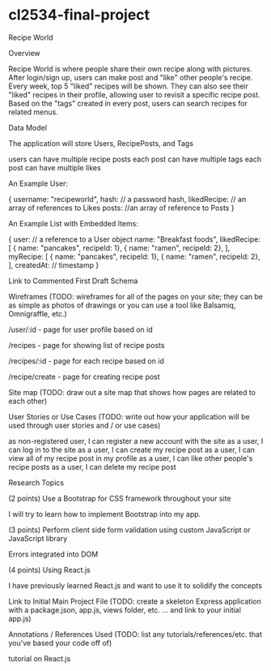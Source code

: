 # cl2534-final-project

Recipe World

Overview

Recipe World is where people share their own recipe along with pictures. After login/sign up, users can make post and "like" other people's recipe. Every week, top 5 "liked" recipes will be shown. They can also see their "liked" recipes in their profile, allowing user to revisit a specific recipe post. Based on the "tags" created in every post, users can search recipes for related menus.   


Data Model

The application will store Users, RecipePosts, and Tags

users can have multiple recipe posts
each post can have multiple tags
each post can have multiple likes



An Example User:

{
  username: "recipeworld",
  hash: // a password hash,
  likedRecipe: // an array of references to Likes
  posts: //an array of reference to Posts
}


An Example List with Embedded Items:

{
  user: // a reference to a User object
  name: "Breakfast foods",
  likedRecipe: [
    { name: "pancakes", recipeId: 1},
    { name: "ramen", recipeId: 2},
  ],
  myRecipe: [
    { name: "pancakes", recipeId: 1},
    { name: "ramen", recipeId: 2},
  ],
  createdAt: // timestamp
}


Link to Commented First Draft Schema


Wireframes
(TODO: wireframes for all of the pages on your site; they can be as simple as photos of drawings or you can use a tool like Balsamiq, Omnigraffle, etc.)

/user/:id - page for user profile based on id

/recipes - page for showing list of recipe posts

/recipes/:id - page for each recipe based on id

/recipe/create - page for creating recipe post

Site map
(TODO: draw out a site map that shows how pages are related to each other)

User Stories or Use Cases
(TODO: write out how your application will be used through user stories and / or use cases)

as non-registered user, I can register a new account with the site
as a user, I can log in to the site
as a user, I can create my recipe post
as a user, I can view all of my recipe post in my profile
as a user, I can like other people's recipe posts
as a user, I can delete my recipe post

Research Topics

(2 points) Use a Bootstrap for CSS framework throughout your site

  I will try to learn how to implement Bootstrap into my app.

(3 points)  Perform client side form validation using custom JavaScript or JavaScript library

  Errors integrated into DOM

(4 points) Using React.js

  I have previously learned React.js and want to use it to solidify the concepts


Link to Initial Main Project File
(TODO: create a skeleton Express application with a package.json, app.js, views folder, etc. ... and link to your initial app.js)

Annotations / References Used
(TODO: list any tutorials/references/etc. that you've based your code off of)

tutorial on React.js
